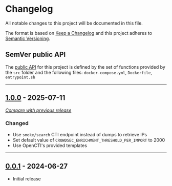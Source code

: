 # Changelog
All notable changes to this project will be documented in this file.

The format is based on [Keep a Changelog](https://keepachangelog.com/en/) and this project adheres to [Semantic Versioning](https://semver.org/spec/v2.0.0.html).

## SemVer public API

The [public API](https://semver.org/spec/v2.0.0.html#spec-item-1)  for this project is defined by the set of 
functions provided by the `src` folder and the following files: `docker-compose.yml`, `Dockerfile`, `entrypoint.sh`

---


## [1.0.0](https://github.com/crowdsecurity/cs-opencti-external-import-connector/releases/tag/v1.0.0) - 2025-07-11
[_Compare with previous release_](https://github.com/crowdsecurity/cs-opencti-external-import-connector/compare/v0.0.1...v1.0.0)

### Changed

- Use `smoke/search` CTI endpoint instead of dumps to retrieve IPs
- Set default value of `CROWDSEC_ENRICHMENT_THRESHOLD_PER_IMPORT` to 2000
- Use OpenCTI's provided templates

---

## [0.0.1](https://github.com/crowdsecurity/cs-opencti-external-import-connector/releases/tag/v0.0.1) - 2024-06-27

- Initial release
